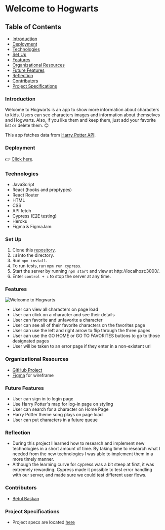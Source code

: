 # Welcome to Hogwarts

## Table of Contents
- [Introduction](#introduction)
- [Deployment](#deployment)
- [Technologies](#technologies)
- [Set Up](#set-up)
- [Features](#features)
- [Organizational Resources](#organizational-resources)
- [Future Features](#future-features)
- [Reflection](#reflection)
- [Contributors](#contributors)
- [Project Specifications](#project-specifications)

### Introduction
Welcome to Hogwarts is an app to show more information about characters to kids. Users can see characters images and information about themselves and Hogwarts. Also, if you like them and keep them, just add your favorite list or delete them. 😍

This app fetches data from [Harry Potter API](https://fedeperin-harry-potter-api-en.herokuapp.com/characters).

### Deployment
👉 [Click here](https://harry-potter-bee.herokuapp.com/).

### Technologies
- JavaScript
- React (hooks and proptypes)
- React Router
- HTML
- CSS
- API fetch
- Cypress (E2E testing)
- Heroku
- Figma & FigmaJam

### Set Up
1. Clone this [repository](git@github.com:Baskanbetul/harry-potter-bee.git).
2. `cd` into the directory.
3. Run `npm install`.
4. To run tests, run `npm run cypress`.
5. Start the server by running `npm start` and view at http://localhost:3000/.
6. Enter `control + c` to stop the server at any time.

### Features

![Welcome to Hogwarts](https://media.giphy.com/media/xjVPFKGB2E5GQTH18H/giphy.gif)

- User can view all characters on page load
- User can click on a character and see their details
- User can favorite and unfavorite a character 
- User can see all of their favorite characters on the favorites page
- User can use the left and right arrow to flip through the three pages
- User can use the GO HOME or GO TO FAVORITES buttons to go to those designated pages
- User will be taken to an error page if they enter in a non-existent url

### Organizational Resources
- [GitHub Project](https://github.com/users/Baskanbetul/projects/4) 
- [Figma](https://www.figma.com/file/aTP1q1gFwhOQZjqkkKH3Au/Untitled?node-id=0%3A1) for wireframe
 
### Future Features
- User can sign in to login page 
- Use Harry Potter's map for log-in page on styling
- User can search for a character on Home Page
- Harry Potter theme song plays on page load
- User can put characters in a future queue

### Reflection
- During this project I learned how to research and implement new technologies in a short amount of time. By taking time to research what I needed from the new technologies I was able to implement them in a more timely manner.
- Although the learning curve for cypress was a bit steep at first, it was extremely rewarding.  Cypress made it possible to test error handling with our server, and made sure we could test different user flows.

### Contributors
- [Betul Baskan](https://www.linkedin.com/in/betul-baskan/)

### Project Specifications
- Project specs are located [here](https://frontend.turing.edu/projects/module-3/showcase.html)
